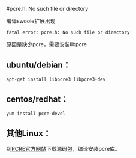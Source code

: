 #pcre.h: No such file or directory

编译swoole扩展出现 
```
fatal error: pcre.h: No such file or directory
```

原因是缺少pcre，需要安装libpcre

ubuntu/debian：
-----
```shell
apt-get install libpcre3 libpcre3-dev
```
centos/redhat：
----
```shell
yum install pcre-devel
```

其他Linux：
----
到[PCRE官方网站](http://www.pcre.org/)下载源码包，编译安装pcre库。
